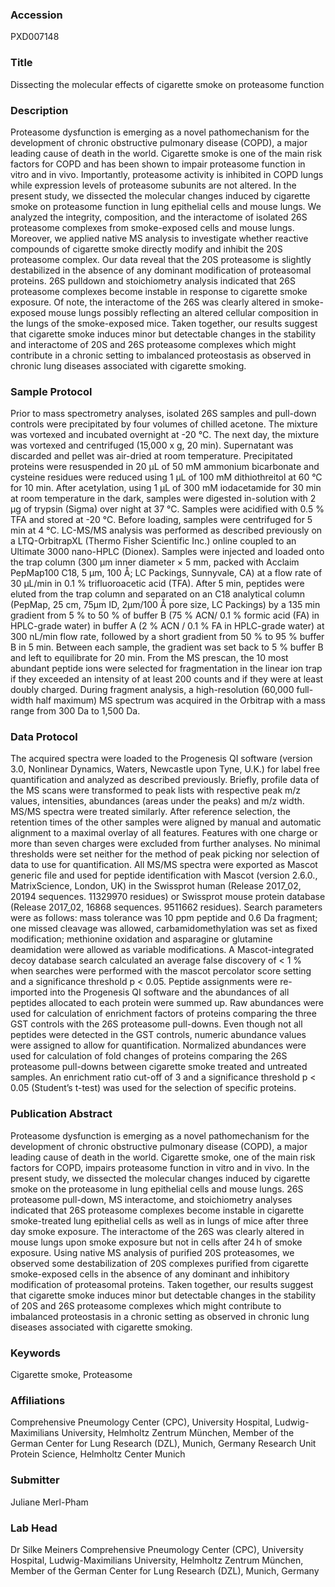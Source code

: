 ### Accession
PXD007148

### Title
Dissecting the molecular effects of cigarette smoke on proteasome function

### Description
Proteasome dysfunction is emerging as a novel pathomechanism for the development of chronic obstructive pulmonary disease (COPD), a major leading cause of death in the world. Cigarette smoke is one of the main risk factors for COPD and has been shown to impair proteasome function in vitro and in vivo. Importantly, proteasome activity is inhibited in COPD lungs while expression levels of proteasome subunits are not altered.  In the present study, we dissected the molecular changes induced by cigarette smoke on proteasome function in lung epithelial cells and mouse lungs. We analyzed the integrity, composition, and the interactome of isolated 26S proteasome complexes from smoke-exposed cells and mouse lungs. Moreover, we applied native MS analysis to investigate whether reactive compounds of cigarette smoke directly modify and inhibit the 20S proteasome complex. Our data reveal that the 20S proteasome is slightly destabilized in the absence of any dominant modification of proteasomal proteins. 26S pulldown and stoichiometry analysis indicated that 26S proteasome complexes become instable in response to cigarette smoke exposure. Of note, the interactome of the 26S was clearly altered in smoke-exposed mouse lungs possibly reflecting an altered cellular composition in the lungs of the smoke-exposed mice. Taken together, our results suggest that cigarette smoke induces minor but detectable changes in the stability and interactome of 20S and 26S proteasome complexes which might contribute in a chronic setting to imbalanced proteostasis as observed in chronic lung diseases associated with cigarette smoking.

### Sample Protocol
Prior to mass spectrometry analyses, isolated 26S samples and pull-down controls were precipitated by four volumes of chilled acetone. The mixture was vortexed and incubated overnight at -20 °C. The next day, the mixture was vortexed and centrifuged (15,000 x g, 20 min). Supernatant was discarded and pellet was air-dried at room temperature. Precipitated proteins were resuspended in 20 µL of 50 mM ammonium bicarbonate and cysteine residues were reduced using 1 µL of 100 mM dithiothreitol at 60 °C for 10 min. After acetylation, using 1 µL of 300 mM iodacetamide for 30 min at room temperature in the dark, samples were digested in-solution with 2 µg of trypsin (Sigma) over night at 37 °C. Samples were acidified with 0.5 % TFA and stored at -20 °C. Before loading, samples were centrifuged for 5 min at 4 °C. LC-MS/MS analysis was performed as described previously on a LTQ-OrbitrapXL (Thermo Fisher Scientific Inc.) online coupled to an Ultimate 3000 nano-HPLC (Dionex). Samples were injected and loaded onto the trap column (300 μm inner diameter × 5 mm, packed with Acclaim PepMap100 C18, 5 μm, 100 Å; LC Packings, Sunnyvale, CA) at a flow rate of 30 μL/min in 0.1 % trifluoroacetic acid (TFA). After 5 min, peptides were eluted from the trap column and separated on an C18 analytical column (PepMap, 25 cm, 75μm ID, 2μm/100 Å pore size, LC Packings) by a 135 min gradient from 5 % to 50 % of buffer B (75 % ACN/ 0.1 % formic acid (FA) in HPLC-grade water) in buffer A (2 % ACN / 0.1 % FA in HPLC-grade water) at 300 nL/min flow rate, followed by a short gradient from 50 % to 95 % buffer B in 5 min. Between each sample, the gradient was set back to 5 % buffer B and left to equilibrate for 20 min. From the MS prescan, the 10 most abundant peptide ions were selected for fragmentation in the linear ion trap if they exceeded an intensity of at least 200 counts and if they were at least doubly charged. During fragment analysis, a high-resolution (60,000 full-width half maximum) MS spectrum was acquired in the Orbitrap with a mass range from 300 Da to 1,500 Da.

### Data Protocol
The acquired spectra were loaded to the Progenesis QI software (version 3.0, Nonlinear Dynamics, Waters, Newcastle upon Tyne, U.K.) for label free quantification and analyzed as described previously. Briefly, profile data of the MS scans were transformed to peak lists with respective peak m/z values, intensities, abundances (areas under the peaks) and m/z width. MS/MS spectra were treated similarly. After reference selection, the retention times of the other samples were aligned by manual and automatic alignment to a maximal overlay of all features. Features with one charge or more than seven charges were excluded from further analyses. No minimal thresholds were set neither for the method of peak picking nor selection of data to use for quantification. All MS/MS spectra were exported as Mascot generic file and used for peptide identification with Mascot (version 2.6.0., MatrixScience, London, UK) in the Swissprot human (Release 2017_02, 20194 sequences. 11329970 residues) or Swissprot mouse protein database (Release 2017_02, 16868 sequences. 9511662 residues). Search parameters were as follows: mass tolerance was 10 ppm peptide and 0.6 Da fragment; one missed cleavage was allowed, carbamidomethylation was set as fixed modification; methionine oxidation and asparagine or glutamine deamidation were allowed as variable modifications. A Mascot-integrated decoy database search calculated an average false discovery of < 1 % when searches were performed with the mascot percolator score setting and a significance threshold p < 0.05. Peptide assignments were re-imported into the Progenesis QI software and the abundances of all peptides allocated to each protein were summed up. Raw abundances were used for calculation of enrichment factors of proteins comparing the three GST controls with the 26S proteasome pull-downs. Even though not all peptides were detected in the GST controls, numeric abundance values were assigned to allow for quantification. Normalized abundances were used for calculation of fold changes of proteins comparing the 26S proteasome pull-downs between cigarette smoke treated and untreated samples. An enrichment ratio cut-off of 3 and a significance threshold p < 0.05 (Student’s t-test) was used for the selection of specific proteins.

### Publication Abstract
Proteasome dysfunction is emerging as a novel pathomechanism for the development of chronic obstructive pulmonary disease (COPD), a major leading cause of death in the world. Cigarette smoke, one of the main risk factors for COPD, impairs proteasome function in vitro and in vivo. In the present study, we dissected the molecular changes induced by cigarette smoke on the proteasome in lung epithelial cells and mouse lungs. 26S proteasome pull-down, MS interactome, and stoichiometry analyses indicated that 26S proteasome complexes become instable in cigarette smoke-treated lung epithelial cells as well as in lungs of mice after three day smoke exposure. The interactome of the 26S was clearly altered in mouse lungs upon smoke exposure but not in cells after 24&#x202f;h of smoke exposure. Using native MS analysis of purified 20S proteasomes, we observed some destabilization of 20S complexes purified from cigarette smoke-exposed cells in the absence of any dominant and inhibitory modification of proteasomal proteins. Taken together, our results suggest that cigarette smoke induces minor but detectable changes in the stability of 20S and 26S proteasome complexes which might contribute to imbalanced proteostasis in a chronic setting as observed in chronic lung diseases associated with cigarette smoking.

### Keywords
Cigarette smoke, Proteasome

### Affiliations
Comprehensive Pneumology Center (CPC), University Hospital, Ludwig-Maximilians University, Helmholtz Zentrum München, Member of the German Center for Lung Research (DZL), Munich, Germany
Research Unit Protein Science, Helmholtz Center Munich

### Submitter
Juliane Merl-Pham

### Lab Head
Dr Silke Meiners
Comprehensive Pneumology Center (CPC), University Hospital, Ludwig-Maximilians University, Helmholtz Zentrum München, Member of the German Center for Lung Research (DZL), Munich, Germany


